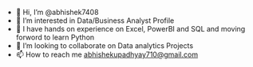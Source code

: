 - 👋 Hi, I’m @abhishek7408
- 👀 I’m interested in Data/Business Analyst Profile
- 🌱 I have hands on experience on Excel, PowerBI and SQL and moving forword to learn Python
- 💞️ I’m looking to collaborate on Data analytics Projects
- 📫 How to reach me abhishekupadhyay710@gmail.com

<!---
abhishek7408/abhishek7408 is a ✨ special ✨ repository because its `README.md` (this file) appears on your GitHub profile.
You can click the Preview link to take a look at your changes.
--->
